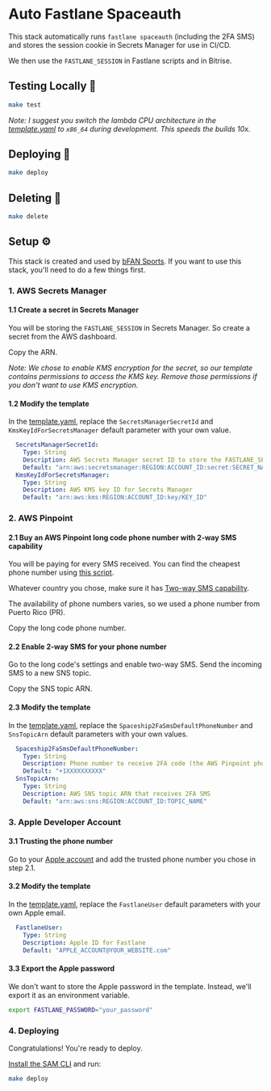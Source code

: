 # Auto Fastlane Spaceauth

This stack automatically runs `fastlane spaceauth` (including the 2FA SMS) and stores the session cookie in Secrets Manager for use in CI/CD.

We then use the `FASTLANE_SESSION` in Fastlane scripts and in Bitrise.

## Testing Locally 🧪

```bash
make test
```

*Note: I suggest you switch the lambda CPU architecture in the [template.yaml](template.yaml) to `x86_64` during development. This speeds the builds 10x.*

## Deploying 🚀

```bash
make deploy
```

## Deleting 🧨

```bash
make delete
```

## Setup ⚙️

This stack is created and used by [bFAN Sports](https://www.bfansports.com/). If you want to use this stack, you'll need to do a few things first.

### 1. AWS Secrets Manager

#### 1.1 Create a secret in Secrets Manager

You will be storing the `FASTLANE_SESSION` in Secrets Manager. So create a secret from the AWS dashboard.

Copy the ARN.

*Note: We chose to enable KMS encryption for the secret, so our template contains permissions to access the KMS key. Remove those permissions if you don't want to use KMS encryption.*

#### 1.2 Modify the template

In the [template.yaml](template.yaml), replace the `SecretsManagerSecretId` and `KmsKeyIdForSecretsManager` default parameter with your own value.

```yaml
  SecretsManagerSecretId:
    Type: String
    Description: AWS Secrets Manager secret ID to store the FASTLANE_SESSION
    Default: "arn:aws:secretsmanager:REGION:ACCOUNT_ID:secret:SECRET_NAME-XXXXXXXX"
  KmsKeyIdForSecretsManager:
    Type: String
    Description: AWS KMS key ID for Secrets Manager
    Default: "arn:aws:kms:REGION:ACCOUNT_ID:key/KEY_ID"
```

### 2. AWS Pinpoint

#### 2.1 Buy an AWS Pinpoint long code phone number with 2-way SMS capability

You will be paying for every SMS received. You can find the cheapest phone number using [this script](https://gist.github.com/return-main/b1c833e6385dd73d9261388ff7976dd8).

Whatever country you chose, make sure it has [Two-way SMS capability](https://docs.aws.amazon.com/pinpoint/latest/userguide/channels-sms-countries.html).

The availability of phone numbers varies, so we used a phone number from Puerto Rico (PR).

Copy the long code phone number.

#### 2.2 Enable 2-way SMS for your phone number

Go to the long code's settings and enable two-way SMS. Send the incoming SMS to a new SNS topic.

Copy the SNS topic ARN.

#### 2.3 Modify the template

In the [template.yaml](template.yaml), replace the `Spaceship2FaSmsDefaultPhoneNumber` and `SnsTopicArn` default parameters with your own values.

```yaml
  Spaceship2FaSmsDefaultPhoneNumber:
    Type: String
    Description: Phone number to receive 2FA code (the AWS Pinpoint phone number)
    Default: "+1XXXXXXXXXX"
  SnsTopicArn:
    Type: String
    Description: AWS SNS topic ARN that receives 2FA SMS
    Default: "arn:aws:sns:REGION:ACCOUNT_ID:TOPIC_NAME"
```

### 3. Apple Developer Account

#### 3.1 Trusting the phone number

Go to your [Apple account](https://appleid.apple.com/) and add the trusted phone number you chose in step 2.1.

#### 3.2 Modify the template

In the [template.yaml](template.yaml), replace the `FastlaneUser` default parameters with your own Apple email.

```yaml
  FastlaneUser:
    Type: String
    Description: Apple ID for Fastlane
    Default: "APPLE_ACCOUNT@YOUR_WEBSITE.com"
```

#### 3.3 Export the Apple password

We don't want to store the Apple password in the template. Instead, we'll export it as an environment variable.

```bash
export FASTLANE_PASSWORD="your_password"
```

### 4. Deploying

Congratulations! You're ready to deploy.

[Install the SAM CLI](https://docs.aws.amazon.com/serverless-application-model/latest/developerguide/install-sam-cli.html#install-sam-cli-instructions) and run:

```bash
make deploy
```
